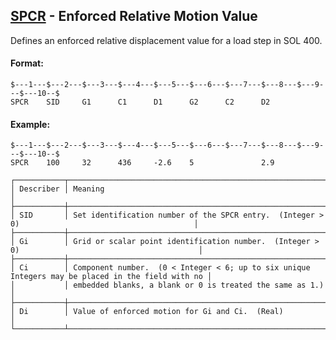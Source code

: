 ## [SPCR](https://help.hexagonmi.com/bundle/MSC_Nastran_2022.4/page/Nastran_Combined_Book/qrg/bulkqrs/TOC.SPCR.xhtml) - Enforced Relative Motion Value

Defines an enforced relative displacement value for a load step in SOL 400.

#### Format:

```nastran
$---1---$---2---$---3---$---4---$---5---$---6---$---7---$---8---$---9---$---10--$
SPCR    SID     G1      C1      D1      G2      C2      D2                      
```

#### Example:

```nastran
$---1---$---2---$---3---$---4---$---5---$---6---$---7---$---8---$---9---$---10--$
SPCR    100     32      436     -2.6    5               2.9                     
```

```text
┌───────────┬───────────────────────────────────────────────────────────────────────────────────────────────────┐
│ Describer │ Meaning                                                                                           │
├───────────┼───────────────────────────────────────────────────────────────────────────────────────────────────┤
│ SID       │ Set identification number of the SPCR entry.  (Integer > 0)                                       │
├───────────┼───────────────────────────────────────────────────────────────────────────────────────────────────┤
│ Gi        │ Grid or scalar point identification number.  (Integer > 0)                                        │
├───────────┼───────────────────────────────────────────────────────────────────────────────────────────────────┤
│ Ci        │ Component number.  (0 < Integer < 6; up to six unique Integers may be placed in the field with no │
│           │ embedded blanks, a blank or 0 is treated the same as 1.)                                          │
├───────────┼───────────────────────────────────────────────────────────────────────────────────────────────────┤
│ Di        │ Value of enforced motion for Gi and Ci.  (Real)                                                   │
└───────────┴───────────────────────────────────────────────────────────────────────────────────────────────────┘
```
